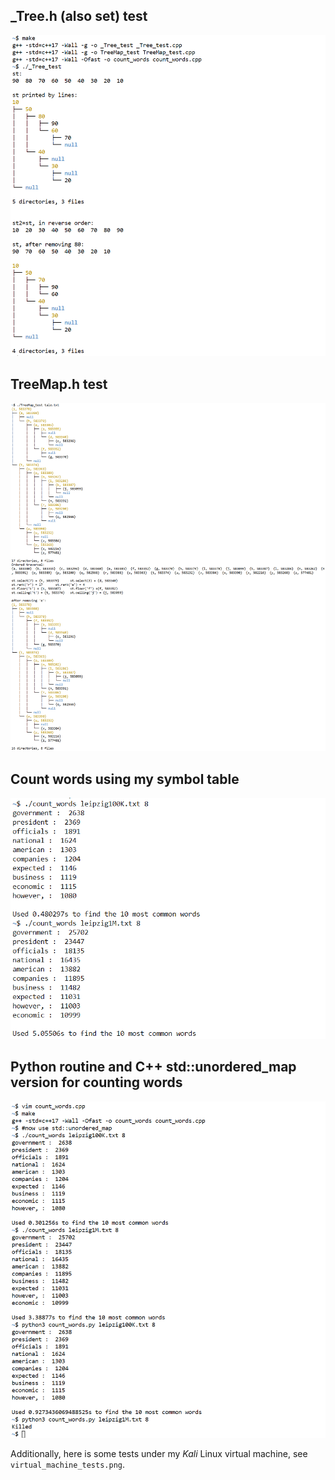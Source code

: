 ## \_Tree.h (also set) test
![](_Tree_test.png)

## TreeMap.h test
![](TreeMap_test.png)

## Count words using my symbol table
![](TreeMap_count_words.png)

## Python routine and C++ std::unordered\_map version for counting words
![](python_and_cpp_count_words.png)

Additionally, here is some tests under my *Kali* Linux virtual machine,
see `virtual_machine_tests.png`.
